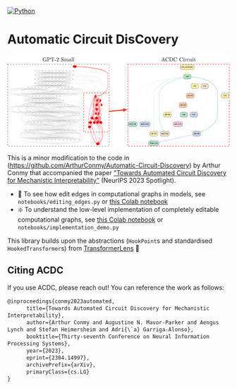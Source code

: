 [![Python](https://img.shields.io/badge/python-3.8%2B-blue)]() 

# Automatic Circuit DisCovery 

![](assets/acdc_finds_subgraph.png)

This is a minor modification to the code in (https://github.com/ArthurConmy/Automatic-Circuit-Discovery) by Arthur Conmy that accompanied the paper ["Towards Automated Circuit Discovery for Mechanistic Interpretability"](https://arxiv.org/abs/2304.14997) (NeurIPS 2023 Spotlight).

* :wrench: To see how edit edges in computational graphs in models, see `notebooks/editing_edges.py` or <a href="https://colab.research.google.com/github/ArthurConmy/Automatic-Circuit-Discovery/blob/main/notebooks/colabs/ACDC_Editing_Edges_Demo.ipynb">this Colab notebook</a>
* :sparkle: To understand the low-level implementation of completely editable computational graphs, see <a href="https://colab.research.google.com/github/ArthurConmy/Automatic-Circuit-Discovery/blob/main/notebooks/colabs/ACDC_Implementation_Demo.ipynb">this Colab notebook</a> or `notebooks/implementation_demo.py`

This library builds upon the abstractions (`HookPoint`s and standardised `HookedTransformer`s) from [TransformerLens](https://github.com/neelnanda-io/TransformerLens) :mag_right:


## Citing ACDC

If you use ACDC, please reach out! You can reference the work as follows:

```
@inproceedings{conmy2023automated,
      title={Towards Automated Circuit Discovery for Mechanistic Interpretability}, 
      author={Arthur Conmy and Augustine N. Mavor-Parker and Aengus Lynch and Stefan Heimersheim and Adri{\`a} Garriga-Alonso},
      booktitle={Thirty-seventh Conference on Neural Information Processing Systems},
      year={2023},
      eprint={2304.14997},
      archivePrefix={arXiv},
      primaryClass={cs.LG}
}
```
